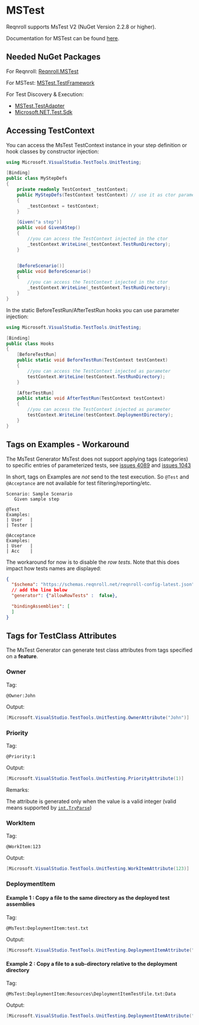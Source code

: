 # MSTest

Reqnroll supports MsTest V2 (NuGet Version 2.2.8 or higher).

Documentation for MSTest can be found [here](https://docs.microsoft.com/en-us/visualstudio/test/unit-test-your-code?view=vs-2019).

## Needed NuGet Packages

For Reqnroll: [Reqnroll.MSTest](https://www.nuget.org/packages/Reqnroll.MSTest/)  

For MSTest: [MSTest.TestFramework](https://www.nuget.org/packages/MSTest.TestFramework/)  

For Test Discovery & Execution:

- [MSTest.TestAdapter](https://www.nuget.org/packages/MSTest.TestAdapter/)
- [Microsoft.NET.Test.Sdk](https://www.nuget.org/packages/Microsoft.NET.Test.Sdk)

## Accessing TestContext

You can access the MsTest TestContext instance in your step definition or hook classes by constructor injection:

``` csharp
using Microsoft.VisualStudio.TestTools.UnitTesting;

[Binding]
public class MyStepDefs
{
    private readonly TestContext _testContext;
    public MyStepDefs(TestContext testContext) // use it as ctor parameter
    { 
        _testContext = testContext;
    }

    [Given("a step")]
    public void GivenAStep()
    {
        //you can access the TestContext injected in the ctor
        _testContext.WriteLine(_testContext.TestRunDirectory);
    }


    [BeforeScenario()]
    public void BeforeScenario()
    {
        //you can access the TestContext injected in the ctor
        _testContext.WriteLine(_testContext.TestRunDirectory);
    } 
}
```

In the static BeforeTestRun/AfterTestRun hooks you can use parameter injection:

``` csharp
using Microsoft.VisualStudio.TestTools.UnitTesting;

[Binding]
public class Hooks
{
    [BeforeTestRun]
    public static void BeforeTestRun(TestContext testContext)
    {
        //you can access the TestContext injected as parameter
        testContext.WriteLine(testContext.TestRunDirectory);
    }

    [AfterTestRun]
    public static void AfterTestRun(TestContext testContext)
    {
        //you can access the TestContext injected as parameter
        testContext.WriteLine(testContext.DeploymentDirectory);
    }
}
```

## Tags on Examples - Workaround
The MsTest Generator MsTest does not support applying tags (categories) to specific entries of parameterized tests, see [issues 4089]( https://github.com/microsoft/testfx/issues/4089) and [issues 1043](https://github.com/microsoft/testfx/issues/1043#issuecomment-1942279024)

In short, tags on Examples are *not* send to the test execution. So `@Test` and `@Acceptance` are not available for test filtering/reporting/etc.
``` gherkin
Scenario: Sample Scenario  
   Given sample step

@Test
Examples:  
| User   |  
| Tester |

@Acceptance
Examples:  
| User   |  
| Acc    |
```

The workaround for now is to disable the _row tests_. Note that this does impact how tests names are displayed:
``` json
{
  "$schema": "https://schemas.reqnroll.net/reqnroll-config-latest.json",
  // add the line below
  "generator": {"allowRowTests" :  false},

  "bindingAssemblies": [
  ]
}
```


## Tags for TestClass Attributes

The MsTest Generator can generate test class attributes from tags specified on a **feature**.

### Owner

Tag:

``` gherkin
@Owner:John
```

Output:

``` csharp
[Microsoft.VisualStudio.TestTools.UnitTesting.OwnerAttribute("John")]
```

### Priority

Tag:

``` gherkin
@Priority:1
```

Output:

``` csharp
[Microsoft.VisualStudio.TestTools.UnitTesting.PriorityAttribute(1)]
```

Remarks:

The attribute is generated only when the value is a valid integer (valid means supported by [` int.TryParse `](https://learn.microsoft.com/it-it/dotnet/api/system.int32.tryparse?#system-int32-tryparse(system-string-system-int32@)))

### WorkItem

Tag:

``` gherkin
@WorkItem:123
```

Output:

``` csharp
[Microsoft.VisualStudio.TestTools.UnitTesting.WorkItemAttribute(123)]
```

### DeploymentItem

#### Example 1 : Copy a file to the same directory as the deployed test assemblies

Tag:

``` gherkin
@MsTest:DeploymentItem:test.txt
```

Output:

``` csharp
[Microsoft.VisualStudio.TestTools.UnitTesting.DeploymentItemAttribute("test.txt")]
```

#### Example 2 : Copy a file to a sub-directory relative to the deployment directory

Tag:

``` gherkin
@MsTest:DeploymentItem:Resources\DeploymentItemTestFile.txt:Data
```

Output:

``` csharp
[Microsoft.VisualStudio.TestTools.UnitTesting.DeploymentItemAttribute("Resources\\DeploymentItemTestFile.txt", "Data")]
```
